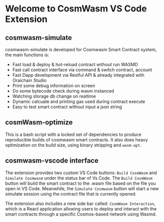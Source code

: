 # Welcome to CosmWasm VS Code Extension

## cosmwasm-simulate

cosmwasm-simulate is developed for Cosmwasm Smart Contract system, the main functions is:

- Fast load & deploy & hot-reload contract without run WASMD
- Fast call contract interface via command & switch contract, account
- Fast Dapp development via Restful API & already integrated with Oraichain Studio
- Print some debug information on screen
- Do some bytecode check during wasm instanced
- Watching storage db change on realtime
- Dynamic calcuate and printing gas used during contract execute
- Easy to test smart contract without input a json string

## cosmWasm-optimize

This is a bash script with a locked set of dependencies to produce
reproducible builds of cosmwasm smart contracts. It also does heavy
optimization on the build size, using binary stripping and `wasm-opt`.

## cosmwasm-vscode interface

The extension provides two custom VS Code buttons: ```Build CosmWasm``` and ```Simulate Cosmwasm``` under the status bar of Vs Code. The ```Build CosmWasm``` button will build the smart contract to the .wasm file based on the file you open in VS Code. Meanwhile, the ```Simulate Cosmwasm``` button will start a new simulate session using the contract file that is currently opened.

The extension also includes a new side bar called: ```CosmWasm Interaction```, which is a React application allowing users to deploy and interact with the smart contracts through a specific Cosmos-based network using Wasmd.